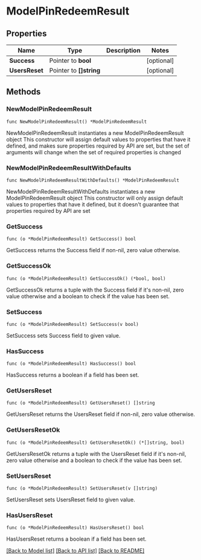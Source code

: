 # ModelPinRedeemResult

## Properties

Name | Type | Description | Notes
------------ | ------------- | ------------- | -------------
**Success** | Pointer to **bool** |  | [optional] 
**UsersReset** | Pointer to **[]string** |  | [optional] 

## Methods

### NewModelPinRedeemResult

`func NewModelPinRedeemResult() *ModelPinRedeemResult`

NewModelPinRedeemResult instantiates a new ModelPinRedeemResult object
This constructor will assign default values to properties that have it defined,
and makes sure properties required by API are set, but the set of arguments
will change when the set of required properties is changed

### NewModelPinRedeemResultWithDefaults

`func NewModelPinRedeemResultWithDefaults() *ModelPinRedeemResult`

NewModelPinRedeemResultWithDefaults instantiates a new ModelPinRedeemResult object
This constructor will only assign default values to properties that have it defined,
but it doesn't guarantee that properties required by API are set

### GetSuccess

`func (o *ModelPinRedeemResult) GetSuccess() bool`

GetSuccess returns the Success field if non-nil, zero value otherwise.

### GetSuccessOk

`func (o *ModelPinRedeemResult) GetSuccessOk() (*bool, bool)`

GetSuccessOk returns a tuple with the Success field if it's non-nil, zero value otherwise
and a boolean to check if the value has been set.

### SetSuccess

`func (o *ModelPinRedeemResult) SetSuccess(v bool)`

SetSuccess sets Success field to given value.

### HasSuccess

`func (o *ModelPinRedeemResult) HasSuccess() bool`

HasSuccess returns a boolean if a field has been set.

### GetUsersReset

`func (o *ModelPinRedeemResult) GetUsersReset() []string`

GetUsersReset returns the UsersReset field if non-nil, zero value otherwise.

### GetUsersResetOk

`func (o *ModelPinRedeemResult) GetUsersResetOk() (*[]string, bool)`

GetUsersResetOk returns a tuple with the UsersReset field if it's non-nil, zero value otherwise
and a boolean to check if the value has been set.

### SetUsersReset

`func (o *ModelPinRedeemResult) SetUsersReset(v []string)`

SetUsersReset sets UsersReset field to given value.

### HasUsersReset

`func (o *ModelPinRedeemResult) HasUsersReset() bool`

HasUsersReset returns a boolean if a field has been set.


[[Back to Model list]](../README.md#documentation-for-models) [[Back to API list]](../README.md#documentation-for-api-endpoints) [[Back to README]](../README.md)


